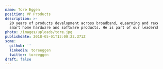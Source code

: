 ```yaml
---
name: Tore Eggen
position: VP Products
description: >-
  20 years of products development across broadband, eLearning and recently
  smart home hardware and software products. He is part of our leadership team.
photo: /images/uploads/tore.jpg
publishdate: 2018-05-01T13:00:22.371Z
some:
  github: ''
  linkedin: toreeggen
  twitter: toreeggen
draft: false
---
```


